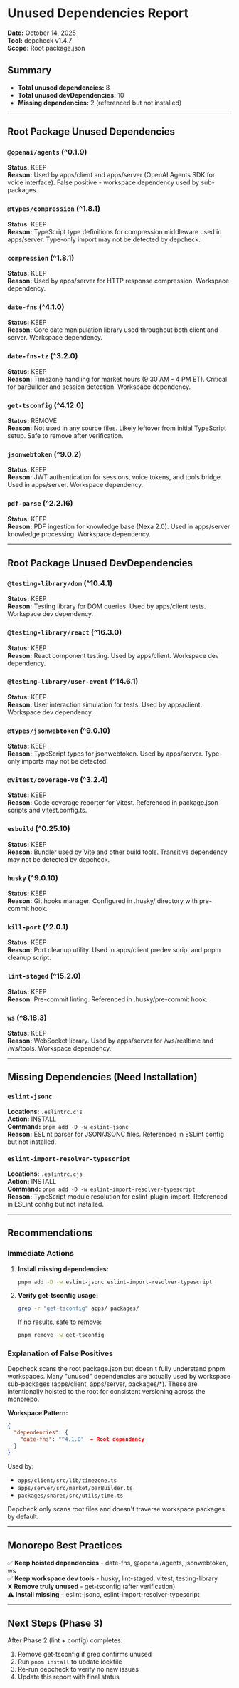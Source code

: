 # Unused Dependencies Report

**Date:** October 14, 2025  
**Tool:** depcheck v1.4.7  
**Scope:** Root package.json

## Summary

- **Total unused dependencies:** 8
- **Total unused devDependencies:** 10
- **Missing dependencies:** 2 (referenced but not installed)

---

## Root Package Unused Dependencies

### `@openai/agents` (^0.1.9)
**Status:** KEEP  
**Reason:** Used by apps/client and apps/server (OpenAI Agents SDK for voice interface). False positive - workspace dependency used by sub-packages.

### `@types/compression` (^1.8.1)
**Status:** KEEP  
**Reason:** TypeScript type definitions for compression middleware used in apps/server. Type-only import may not be detected by depcheck.

### `compression` (^1.8.1)
**Status:** KEEP  
**Reason:** Used by apps/server for HTTP response compression. Workspace dependency.

### `date-fns` (^4.1.0)
**Status:** KEEP  
**Reason:** Core date manipulation library used throughout both client and server. Workspace dependency.

### `date-fns-tz` (^3.2.0)
**Status:** KEEP  
**Reason:** Timezone handling for market hours (9:30 AM - 4 PM ET). Critical for barBuilder and session detection. Workspace dependency.

### `get-tsconfig` (^4.12.0)
**Status:** REMOVE  
**Reason:** Not used in any source files. Likely leftover from initial TypeScript setup. Safe to remove after verification.

### `jsonwebtoken` (^9.0.2)
**Status:** KEEP  
**Reason:** JWT authentication for sessions, voice tokens, and tools bridge. Used in apps/server. Workspace dependency.

### `pdf-parse` (^2.2.16)
**Status:** KEEP  
**Reason:** PDF ingestion for knowledge base (Nexa 2.0). Used in apps/server knowledge processing. Workspace dependency.

---

## Root Package Unused DevDependencies

### `@testing-library/dom` (^10.4.1)
**Status:** KEEP  
**Reason:** Testing library for DOM queries. Used by apps/client tests. Workspace dev dependency.

### `@testing-library/react` (^16.3.0)
**Status:** KEEP  
**Reason:** React component testing. Used by apps/client. Workspace dev dependency.

### `@testing-library/user-event` (^14.6.1)
**Status:** KEEP  
**Reason:** User interaction simulation for tests. Used by apps/client. Workspace dev dependency.

### `@types/jsonwebtoken` (^9.0.10)
**Status:** KEEP  
**Reason:** TypeScript types for jsonwebtoken. Used by apps/server. Type-only imports may not be detected.

### `@vitest/coverage-v8` (^3.2.4)
**Status:** KEEP  
**Reason:** Code coverage reporter for Vitest. Referenced in package.json scripts and vitest.config.ts.

### `esbuild` (^0.25.10)
**Status:** KEEP  
**Reason:** Bundler used by Vite and other build tools. Transitive dependency may not be detected by depcheck.

### `husky` (^9.0.10)
**Status:** KEEP  
**Reason:** Git hooks manager. Configured in .husky/ directory with pre-commit hook.

### `kill-port` (^2.0.1)
**Status:** KEEP  
**Reason:** Port cleanup utility. Used in apps/client predev script and pnpm cleanup script.

### `lint-staged` (^15.2.0)
**Status:** KEEP  
**Reason:** Pre-commit linting. Referenced in .husky/pre-commit hook.

### `ws` (^8.18.3)
**Status:** KEEP  
**Reason:** WebSocket library. Used by apps/server for /ws/realtime and /ws/tools. Workspace dependency.

---

## Missing Dependencies (Need Installation)

### `eslint-jsonc`
**Locations:** `.eslintrc.cjs`  
**Action:** INSTALL  
**Command:** `pnpm add -D -w eslint-jsonc`  
**Reason:** ESLint parser for JSON/JSONC files. Referenced in ESLint config but not installed.

### `eslint-import-resolver-typescript`
**Locations:** `.eslintrc.cjs`  
**Action:** INSTALL  
**Command:** `pnpm add -D -w eslint-import-resolver-typescript`  
**Reason:** TypeScript module resolution for eslint-plugin-import. Referenced in ESLint config but not installed.

---

## Recommendations

### Immediate Actions
1. **Install missing dependencies:**
   ```bash
   pnpm add -D -w eslint-jsonc eslint-import-resolver-typescript
   ```

2. **Verify get-tsconfig usage:**
   ```bash
   grep -r "get-tsconfig" apps/ packages/
   ```
   If no results, safe to remove:
   ```bash
   pnpm remove -w get-tsconfig
   ```

### Explanation of False Positives

Depcheck scans the root package.json but doesn't fully understand pnpm workspaces. Many "unused" dependencies are actually used by workspace sub-packages (apps/client, apps/server, packages/*). These are intentionally hoisted to the root for consistent versioning across the monorepo.

**Workspace Pattern:**
```json
{
  "dependencies": {
    "date-fns": "^4.1.0"  ← Root dependency
  }
}
```

Used by:
- `apps/client/src/lib/timezone.ts`
- `apps/server/src/market/barBuilder.ts`
- `packages/shared/src/utils/time.ts`

Depcheck only scans root files and doesn't traverse workspace packages by default.

---

## Monorepo Best Practices

✅ **Keep hoisted dependencies** - date-fns, @openai/agents, jsonwebtoken, ws  
✅ **Keep workspace dev tools** - husky, lint-staged, vitest, testing-library  
❌ **Remove truly unused** - get-tsconfig (after verification)  
⚠️ **Install missing** - eslint-jsonc, eslint-import-resolver-typescript  

---

## Next Steps (Phase 3)

After Phase 2 (lint + config) completes:
1. Remove get-tsconfig if grep confirms unused
2. Run `pnpm install` to update lockfile
3. Re-run depcheck to verify no new issues
4. Update this report with final status

